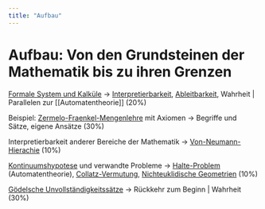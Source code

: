 ```yaml
---
title: "Aufbau"
---
```


# Aufbau: Von den Grundsteinen der Mathematik bis zu ihren Grenzen

[Formale System und Kalküle](notes/Grundlagen%20der%20Mathematik/Formale%20System%20und%20Kalküle.md) → [Interpretierbarkeit](notes/Grundlagen%20der%20Mathematik/Interpretierbarkeit.md), [Ableitbarkeit](notes/Grundlagen%20der%20Mathematik/Ableitbarkeit.md), Wahrheit | Parallelen zur [[Automatentheorie]] (20%)

Beispiel: [Zermelo-Fraenkel-Mengenlehre](notes/Mengenlehre/Zermelo-Fraenkel-Mengenlehre.md) mit Axiomen → Begriffe und Sätze, eigene Ansätze (30%)

Interpretierbarkeit anderer Bereiche der Mathematik → [Von-Neumann-Hierachie](notes/Mengenlehre/Von-Neumann-Hierachie.md) (10%)

[Kontinuumshypotese](notes/BUCH%20der%20Beweise/Kontinuumshypotese.md) und verwandte Probleme → [Halte-Problem](notes/Automatentheorie/Halte-Problem.md) (Automatentheorie), [Collatz-Vermutung](notes/Weitere%20Gebiete/Collatz-Vermutung.md), [Nichteuklidische Geometrien](notes/Weitere%20Gebiete/Nichteuklidische%20Geometrien.md) (10%)

[Gödelsche Unvollständigkeitssätze](notes/Gödelsche%20Unvollständigkeitssätze/Gödelsche%20Unvollständigkeitssätze.md) → Rückkehr zum Beginn | Wahrheit (30%)